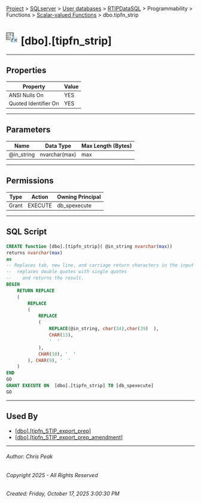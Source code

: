 #### 

[Project](../../../../../../index.md) > [SQLserver](../../../../../index.md) > [User databases](../../../../index.md) > [RTIPDataSQL](../../../index.md) > Programmability > Functions > [Scalar-valued Functions](Scalar-valued_Functions.md) > dbo.tipfn_strip

# ![Scalar-valued Functions](../../../../../../Images/Function_Scalar32.png) [dbo].[tipfn_strip]

---

## <a name="#properties"></a>Properties

| Property | Value |
|---|---|
| ANSI Nulls On | YES |
| Quoted Identifier On | YES |


---

## <a name="#parameters"></a>Parameters

| Name | Data Type | Max Length (Bytes) |
|---|---|---|
| @in_string | nvarchar(max) | max |


---

## <a name="#permissions"></a>Permissions

| Type | Action | Owning Principal |
|---|---|---|
| Grant | EXECUTE | db_spexecute |


---

## <a name="#sqlscript"></a>SQL Script

```sql
CREATE function [dbo].[tipfn_strip]( @in_string nvarchar(max))
returns nvarchar(max)
as
-- Replaces tab, new line, and carriage return characters in the input string with spaces,
--  replaces double quotes with single quotes
--    and returns the result.
BEGIN
	RETURN REPLACE
	(
		REPLACE
		(
			REPLACE
			(
				REPLACE(@in_string, char(34),char(39)  ), 
				CHAR(13), 
				'  '
			), 
			CHAR(10), '  '
		), CHAR(9), '  '
	)
END
GO
GRANT EXECUTE ON  [dbo].[tipfn_strip] TO [db_spexecute]
GO

```


---

## <a name="#usedby"></a>Used By

* [[dbo].[tipfn_STIP_export_prep]](../Table-valued_Functions/dbo_tipfn_STIP_export_prep.md)
* [[dbo].[tipfn_STIP_export_prep_amendment]](../Table-valued_Functions/dbo_tipfn_STIP_export_prep_amendment.md)


---

###### Author:  Chris Peak

###### Copyright 2025 - All Rights Reserved

###### Created: Friday, October 17, 2025 3:00:30 PM

